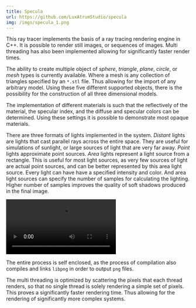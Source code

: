 ```yaml
---
title: Specula
url: https://github.com/LuxAtrumStudio/specula
img: /imgs/specula_1.png
---
```


This ray tracer implements the basis of a ray tracing rendering engine in C++.
It is possible to render still images, or sequences of images. Multi threading
has also been implemented allowing for significantly faster render times.

The ability to create multiple object of *sphere*, *triangle*, *plane*,
*circle*, or *mesh* types is currently available. Where a mesh is any
collection of triangles specified by an ``*.stl`` file. Thus allowing for the
import of any arbitrary model. Using these five different supported objects,
there is the possibility for the construction of all three dimensional models.

The implementation of different materials is such that the reflectively of the
material, the specular index, and the diffuse and specular colors can be
determined. Using these settings it is possible to demonstrate most opaque
materials.

There are three formats of lights implemented in the system. *Distant* lights
are lights that cast parallel rays across the entire space. They are useful for
simulations of sunlight, or large sources of light that are very far away.
*Point* lights approximate point sources. *Area* lights represent a light
source from a rectangle. This is useful for most light sources, as very few
sources of light are actual point sources, and can be better represented by
this area light source. Every light can have have a specified intensity and
color. And area light sources can specify the number of samples for calculating
the lighting. Higher number of samples improves the quality of soft shadows
produced in the final image.

![loop](imgs/specula_2.mp4 "Rendered Animation")

The entire process is self enclosed, as the process of compilation also
compiles and links ``libpng`` in order to output ``png`` files.

The multi threading is optimized by scattering the pixels that each thread
renders, so that no single thread is solely rendering a simple set of pixels.
This proves a significantly faster rendering time. Thus allowing for the
rendering of significantly more complex systems.
